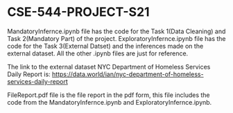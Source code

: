 # CSE-544-PROJECT-S21


MandatoryInfernce.ipynb file has the code for the Task 1(Data Cleaning) and Task 2(Mandatory Part) of the project.
ExploratoryInfernce.ipynb file has the code for the Task 3(External Datset) and the inferences made on the external dataset.
All the other .ipynb files are just for reference.

The link to the external dataset NYC Department of Homeless Services Daily Report is:
https://data.world/ian/nyc-department-of-homeless-services-daily-report

FileReport.pdf file is the file report in the pdf form, this file includes the code from the MandatoryInfernce.ipynb and ExploratoryInfernce.ipynb.
